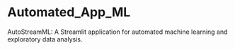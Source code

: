 # Automated_App_ML
AutoStreamML: A Streamlit application for automated machine learning and exploratory data analysis.
